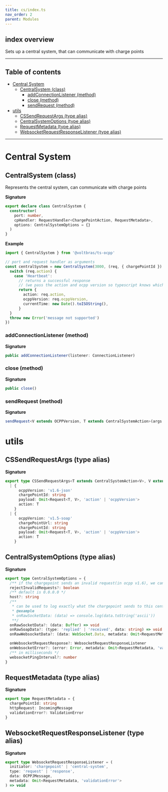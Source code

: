 ```yaml
---
title: cs/index.ts
nav_order: 2
parent: Modules
---
```


## index overview

Sets up a central system, that can communicate with charge points

---

<h2 class="text-delta">Table of contents</h2>

- [Central System](#central-system)
  - [CentralSystem (class)](#centralsystem-class)
    - [addConnectionListener (method)](#addconnectionlistener-method)
    - [close (method)](#close-method)
    - [sendRequest (method)](#sendrequest-method)
- [utils](#utils)
  - [CSSendRequestArgs (type alias)](#cssendrequestargs-type-alias)
  - [CentralSystemOptions (type alias)](#centralsystemoptions-type-alias)
  - [RequestMetadata (type alias)](#requestmetadata-type-alias)
  - [WebsocketRequestResponseListener (type alias)](#websocketrequestresponselistener-type-alias)

---

# Central System

## CentralSystem (class)

Represents the central system, can communicate with charge points

**Signature**

```ts
export declare class CentralSystem {
  constructor(
    port: number,
    cpHandler: RequestHandler<ChargePointAction, RequestMetadata>,
    options: CentralSystemOptions = {}
  )
}
```

**Example**

```ts
import { CentralSystem } from '@voltbras/ts-ocpp'

// port and request handler as arguments
const centralSystem = new CentralSystem(3000, (req, { chargePointId }) => {
  switch (req.action) {
    case 'Heartbeat':
      // returns a successful response
      // (we pass the action and ocpp version so typescript knows which fields are needed)
      return {
        action: req.action,
        ocppVersion: req.ocppVersion,
        currentTime: new Date().toISOString(),
      }
  }
  throw new Error('message not supported')
})
```

### addConnectionListener (method)

**Signature**

```ts
public addConnectionListener(listener: ConnectionListener)
```

### close (method)

**Signature**

```ts
public close()
```

### sendRequest (method)

**Signature**

```ts
sendRequest<V extends OCPPVersion, T extends CentralSystemAction>(args: CSSendRequestArgs<T, V>): EitherAsync<OCPPRequestError, Response<T, V>>
```

# utils

## CSSendRequestArgs (type alias)

**Signature**

```ts
export type CSSendRequestArgs<T extends CentralSystemAction<V>, V extends OCPPVersion> =
  | {
      ocppVersion: 'v1.6-json'
      chargePointId: string
      payload: Omit<Request<T, V>, 'action' | 'ocppVersion'>
      action: T
    }
  | {
      ocppVersion: 'v1.5-soap'
      chargePointUrl: string
      chargePointId: string
      payload: Omit<Request<T, V>, 'action' | 'ocppVersion'>
      action: T
    }
```

## CentralSystemOptions (type alias)

**Signature**

```ts
export type CentralSystemOptions = {
  /** if the chargepoint sends an invalid request(in ocpp v1.6), we can still forward it to the handler */
  rejectInvalidRequests?: boolean
  /** default is 0.0.0.0 */
  host?: string
  /**
   * can be used to log exactly what the chargepoint sends to this central system without any processing
   * @example
   * onRawSocketData: (data) => console.log(data.toString('ascii'))
   **/
  onRawSocketData?: (data: Buffer) => void
  onRawSoapData?: (type: 'replied' | 'received', data: string) => void
  onRawWebsocketData?: (data: WebSocket.Data, metadata: Omit<RequestMetadata, 'validationError'>) => void

  onWebsocketRequestResponse?: WebsocketRequestResponseListener
  onWebsocketError?: (error: Error, metadata: Omit<RequestMetadata, 'validationError'>) => void
  /** in milliseconds */
  websocketPingInterval?: number
}
```

## RequestMetadata (type alias)

**Signature**

```ts
export type RequestMetadata = {
  chargePointId: string
  httpRequest: IncomingMessage
  validationError?: ValidationError
}
```

## WebsocketRequestResponseListener (type alias)

**Signature**

```ts
export type WebsocketRequestResponseListener = (
  initiator: 'chargepoint' | 'central-system',
  type: 'request' | 'response',
  data: OCPPJMessage,
  metadata: Omit<RequestMetadata, 'validationError'>
) => void
```

